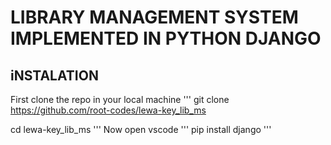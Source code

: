 # LIBRARY MANAGEMENT SYSTEM IMPLEMENTED IN PYTHON DJANGO

## iNSTALATION 
First clone the repo in your local machine
'''
git clone https://github.com/root-codes/lewa-key_lib_ms

cd lewa-key_lib_ms
'''
Now open vscode
'''
pip install django
'''

